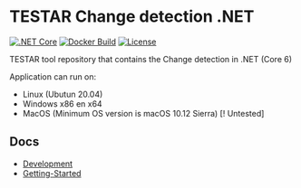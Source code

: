 # TESTAR Change detection .NET
[![.NET Core](https://github.com/TESTARtool/ChangeDetection.NET/actions/workflows/corebuild.yml/badge.svg)](https://github.com/TESTARtool/ChangeDetection.NET/actions/workflows/corebuild.yml)
[![Docker Build](https://github.com/TESTARtool/ChangeDetection.NET/actions/workflows/docker.yml/badge.svg)](https://github.com/TESTARtool/ChangeDetection.NET/actions/workflows/docker.yml)
[![License](https://img.shields.io/badge/License-BSD%203--Clause-blue.svg)](https://opensource.org/licenses/BSD-3-Clause)

TESTAR tool repository that contains the Change detection in .NET (Core 6)

Application can run on: 
- Linux (Ubutun 20.04)
- Windows x86 en x64
- MacOS (Minimum OS version is macOS 10.12 Sierra) [! Untested]

## Docs
- [Development](docs/development.md)
- [Getting-Started](docs/getting-started.md)

